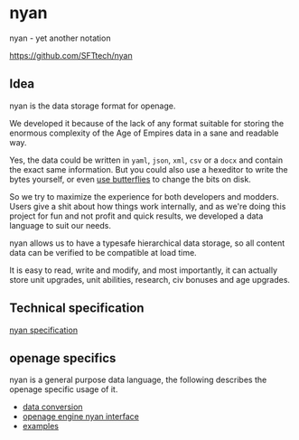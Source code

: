 nyan
====

nyan - yet another notation

https://github.com/SFTtech/nyan


Idea
----

nyan is the data storage format for openage.

We developed it because of the lack of any format suitable for storing
the enormous complexity of the Age of Empires data in a sane and readable way.

Yes, the data could be written in `yaml`, `json`, `xml`, `csv` or a `docx`
and contain the exact same information.
But you could also use a hexeditor to write the bytes yourself,
or even [use butterflies](https://xkcd.com/378/) to change the bits on disk.

So we try to maximize the experience for both developers and modders.
Users give a shit about how things work internally,
and as we're doing this project for fun and not profit and quick results,
we developed a data language to suit our needs.

nyan allows us to have a typesafe hierarchical data storage,
so all content data can be verified to be compatible at load time.

It is easy to read, write and modify, and most importantly,
it can actually store unit upgrades, unit abilities, research,
civ bonuses and age upgrades.


Technical specification
-----------------------

[nyan specification](https://github.com/SFTtech/nyan/blob/master/doc/nyan.md)


openage specifics
-----------------

nyan is a general purpose data language,
the following describes the openage specific usage of it.

* [data conversion](conversion.md)
* [openage engine nyan interface](openage-lib.md)
* [examples](examples.md)
